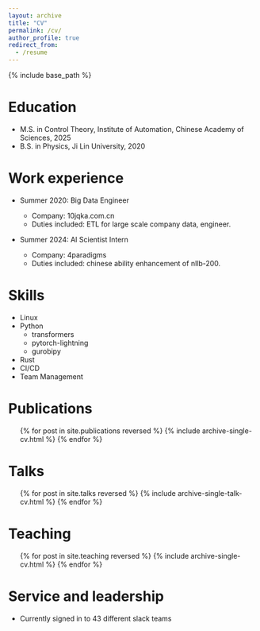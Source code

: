 ```yaml
---
layout: archive
title: "CV"
permalink: /cv/
author_profile: true
redirect_from:
  - /resume
---
```


{% include base_path %}

Education
======
* M.S. in Control Theory, Institute of Automation, Chinese Academy of Sciences, 2025
* B.S. in Physics, Ji Lin University, 2020

Work experience
======
* Summer 2020: Big Data Engineer
  * Company: 10jqka.com.cn
  * Duties included: ETL for large scale company data, engineer.

* Summer 2024: AI Scientist Intern
  * Company: 4paradigms
  * Duties included: chinese ability enhancement of nllb-200.


Skills
======
* Linux
* Python
  * transformers
  * pytorch-lightning
  * gurobipy
* Rust
* CI/CD
* Team Management

Publications
======
  <ul>{% for post in site.publications reversed %}
    {% include archive-single-cv.html %}
  {% endfor %}</ul>
  
Talks
======
  <ul>{% for post in site.talks reversed %}
    {% include archive-single-talk-cv.html  %}
  {% endfor %}</ul>
  
Teaching
======
  <ul>{% for post in site.teaching reversed %}
    {% include archive-single-cv.html %}
  {% endfor %}</ul>
  
Service and leadership
======
* Currently signed in to 43 different slack teams
